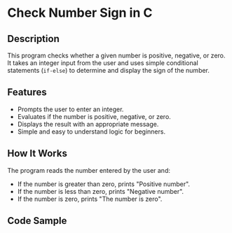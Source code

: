 # Check Number Sign in C

## Description
This program checks whether a given number is positive, negative, or zero. It takes an integer input from the user and uses simple conditional statements (`if-else`) to determine and display the sign of the number.

## Features
- Prompts the user to enter an integer.
- Evaluates if the number is positive, negative, or zero.
- Displays the result with an appropriate message.
- Simple and easy to understand logic for beginners.

## How It Works
The program reads the number entered by the user and:
- If the number is greater than zero, prints "Positive number".
- If the number is less than zero, prints "Negative number".
- If the number is zero, prints "The number is zero".

## Code Sample

